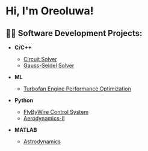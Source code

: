<h1>Hi, I'm Oreoluwa! </h1>

<h2>👨‍💻 Software Development Projects:</h2>

- <b>C/C++</b>
  - [Circuit Solver](https://github.com/Ore-A/Circuit-Solver.git)
  - [Gauss-Seidel Solver](https://github.com/Ore-A/Gauss-Seidel-Calculator.git)

- <b>ML</b>
  - [Turbofan Engine Performance Optimization](https://github.com/Ore-A/HPC-Turbofan-ML.git)

- <b>Python</b>
  - [FlyByWire Control System](https://github.com/Ore-A/AERE364X_S24_Group4)
  - [Aerodynamics-II](https://github.com/Ore-A/Aerodynamics-II.git)

- <b>MATLAB</b>
  - [Astrodynamics](https://github.com/Ore-A/Astrodynamics.git)

    
    
